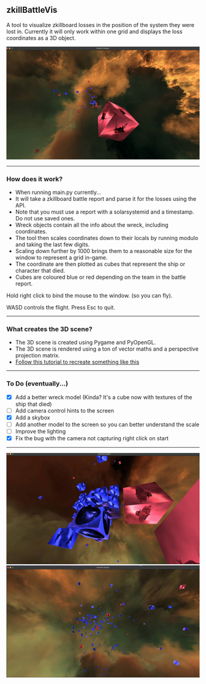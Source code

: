 ## zkillBattleVis
A tool to visualize zkillboard losses in the position of the system they were lost in.
Currently it will only work within one grid and displays the loss coordinates as a 3D object.

![Screenshot](screenshot1.png)


---

### How does it work?

- When running main.py currently...
- It will take a zkillboard battle report and parse it for the losses using the API.
- Note that you must use a report with a solarsystemid and a timestamp. Do not use saved ones.
- Wreck objects contain all the info about the wreck, including coordinates.
- The tool then scales coordinates down to their locals by running modulo and taking the last few digits.
- Scaling down further by 1000 brings them to a reasonable size for the window to represent a grid in-game.
- The coordinate are then plotted as cubes that represent the ship or character that died.
- Cubes are coloured blue or red depending on the team in the battle report.

Hold right click to bind the mouse to the window. (so you can fly).

WASD controls the flight. Press Esc to quit.

---

### What creates the 3D scene?

- The 3D scene is created using Pygame and PyOpenGL.
- The 3D scene is rendered using a ton of vector maths and a perspective projection matrix.
- [Follow this tutorial to recreate something like this](https://www.youtube.com/watch?v=eJDIsFJN4OQ) 


---

### To Do (eventually...)

- [x] Add a better wreck model (Kinda? It's a cube now with textures of the ship that died)
- [ ] Add camera control hints to the screen
- [x] Add a skybox
- [ ] Add another model to the screen so you can better understand the scale
- [ ] Improve the lighting
- [x] Fix the bug with the camera not capturing right click on start

---


![Screenshot](screenshot2.png)
![Screenshot](screenshot3.png)